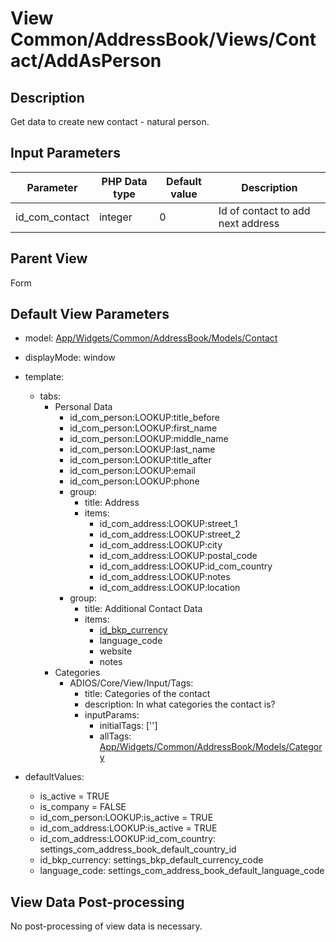 # View Common/AddressBook/Views/Contact/AddAsPerson

## Description

Get data to create new contact - natural person.

## Input Parameters

| Parameter      | PHP Data type | Default value | Description                       |
| -------------- | ------------- | ------------- | --------------------------------- |
| id_com_contact | integer       | 0             | Id of contact to add next address |

## Parent View

Form

## Default View Parameters

* model: [App/Widgets/Common/AddressBook/Models/Contact](./../../Models/Contact.md)
* displayMode: window
* template:
  * tabs:
    * Personal Data
      * id_com_person:LOOKUP:title_before
      * id_com_person:LOOKUP:first_name
      * id_com_person:LOOKUP:middle_name
      * id_com_person:LOOKUP:last_name
      * id_com_person:LOOKUP:title_after
      * id_com_person:LOOKUP:email
      * id_com_person:LOOKUP:phone
      * group:
        * title: Address
        * items:
          * id_com_address:LOOKUP:street_1
          * id_com_address:LOOKUP:street_2
          * id_com_address:LOOKUP:city
          * id_com_address:LOOKUP:postal_code
          * id_com_address:LOOKUP:id_com_country
          * id_com_address:LOOKUP:notes
          * id_com_address:LOOKUP:location
      * group:
          * title: Additional Contact Data
          * items:
            * [id_bkp_currency](./../../../../Bookkeeping/ExchangeRate/Models/Currency.md)
            * language_code
            * website
            * notes
    * Categories
      * ADIOS/Core/View/Input/Tags:
        * title: Categories of the contact
        * description: In what categories the contact is?
        * inputParams:
          * initialTags: ['']
          * allTags: [App/Widgets/Common/AddressBook/Models/Category](./../../Models/Category.md)

* defaultValues:
  * is_active = TRUE
  * is_company = FALSE
  * id_com_person:LOOKUP:is_active = TRUE
  * id_com_address:LOOKUP:is_active = TRUE
  * id_com_address:LOOKUP:id_com_country: settings_com_address_book_default_country_id
  * id_bkp_currency: settings_bkp_default_currency_code
  * language_code: settings_com_address_book_default_language_code

## View Data Post-processing

No post-processing of view data is necessary.